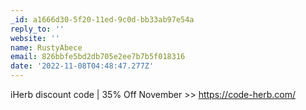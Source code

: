 ```yaml
---
_id: a1666d30-5f20-11ed-9c0d-bb33ab97e54a
reply_to: ''
website: ''
name: RustyAbece
email: 826bbfe5bd2db705e2ee7b7b5f018316
date: '2022-11-08T04:48:47.277Z'
---
```

iHerb discount code | 35% Off November  >> https://code-herb.com/
